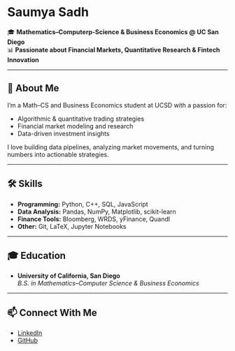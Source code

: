 # Saumya Sadh

🎓 **Mathematics–Computerp-Science & Business Economics @ UC San Diego**  
📊 **Passionate about Financial Markets, Quantitative Research & Fintech Innovation**

---

## 🚀 About Me
I’m a Math–CS and Business Economics student at UCSD with a passion for:
- Algorithmic & quantitative trading strategies
- Financial market modeling and research
- Data-driven investment insights

I love building data pipelines, analyzing market movements, and turning numbers into actionable strategies.

---

## 🛠 Skills
- **Programming:** Python, C++, SQL, JavaScript
- **Data Analysis:** Pandas, NumPy, Matplotlib, scikit-learn
- **Finance Tools:** Bloomberg, WRDS, yFinance, Quandl
- **Other:** Git, LaTeX, Jupyter Notebooks

---

## 🎓 Education
- **University of California, San Diego**  
  *B.S. in Mathematics–Computer Science & Business Economics*

---

## 📫 Connect With Me
- [LinkedIn](www.linkedin.com/in/ssadh)
- [GitHub](https://github.com/ssadh123)

